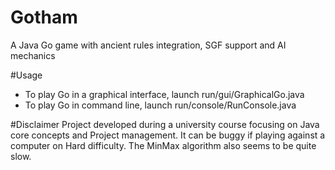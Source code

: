 Gotham
======

A Java Go game with ancient rules integration, SGF support and AI mechanics

#Usage
- To play Go in a graphical interface, launch run/gui/GraphicalGo.java
- To play Go in command line, launch run/console/RunConsole.java

#Disclaimer
Project developed during a university course focusing on Java core concepts and Project management.
It can be buggy if playing against a computer on Hard difficulty. The MinMax algorithm also seems to be quite slow.
